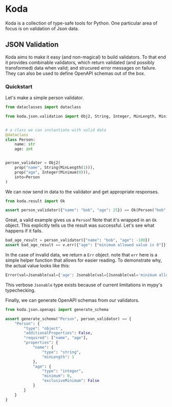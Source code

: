 # Koda

Koda is a collection of type-safe tools for Python. One particular area
of focus is on validation of Json data.

## JSON Validation

Koda aims to make it easy (and non-magical) to build validators. To that end
it provides combinable validators, which return validated (and possibly transformed)
data when valid; and strucured error messages on failure. They can also be 
used to define OpenAPI schemas out of the box. 

### Quickstart

Let's make a simple person validator.

```python
from dataclasses import dataclass

from koda.json.validation import Obj2, String, Integer, MinLength, Minimum, prop


# a class we can instantiate with valid data 
@dataclass
class Person:
    name: str
    age: int


person_validator = Obj2( 
    prop("name", String(MinLength(1))),
    prop("age", Integer(Minimum(0))),
    into=Person
)
```

We can now send in data to the validator and get appropriate responses.

```python
from koda.result import Ok

assert person_validator({"name": "bob", "age": 25}) == Ok(Person("bob", 25))
```
Great, a valid example gives us a `Person`! Note that it's wrapped in an `Ok` object. 
This explicitly tells us the result was successful. Let's see what happens if it fails.

```python
bad_age_result = person_validator({"name": "bob", "age": -100})
assert bad_age_result == v.err({"age": ["minimum allowed value is 0"]})
```
In the case of invalid data, we return a `Err` object. note that `err` here is a 
simple helper function that allows for easier reading. To demonstrate why,
the  actual value looks like this:

```python
Error(val=Jsonable(val={'age': Jsonable(val=[Jsonable(val='minimum allowed value is 0')])}))
```
This verbose `Jsonable` type exists because of current limitations in mypy's typechecking.

Finally, we can generate OpenAPI schemas from our validators.

```python
from koda.json.openapi import generate_schema

assert generate_schema("Person", person_validator) == {
    "Person": {
        "type": "object",
        "additionalProperties": False,
        "required": ["name", "age"],
        "properties": {
            "name": {
                "type": "string",
                "minLength": 1
            },
            "age": {
                "type": "integer",
                "minimum": 0,
                "exclusiveMinimum": False
            }
        }
    }
}
```